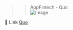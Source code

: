 >>AppFintech - Quo</br>
![image](https://github.com/user-attachments/assets/1ce57f78-389e-45ab-8c38-12428ea16d6b)</br>

🚀 Link [Quo](https://quo1.vercel.app/)</br>
